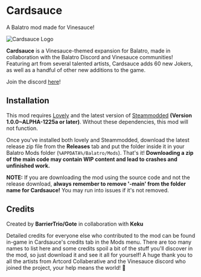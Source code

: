 # Cardsauce
A Balatro mod made for Vinesauce!

![Cardsauce Logo](https://i.imgur.com/aKvF0sg.png)

**Cardsauce** is a Vinesauce-themed expansion for Balatro, made in collaboration with the Balatro Discord and Vinesauce communities! Featuring art from several talented artists, Cardsauce adds 60 new Jokers, as well as a handful of other new additions to the game.

Join the discord [here](https://discord.gg/evwdM4Tvc5)! 

## Installation

This mod requires [Lovely](https://github.com/ethangreen-dev/lovely-injector) and the latest version of [Steammodded](https://github.com/Steamopollys/Steamodded) **(Version 1.0.0~ALPHA-1225a or later)**. Without these dependencies, this mod will not function.

Once you've installed both lovely and Steammodded, download the latest release zip file from the **Releases** tab and put the folder inside it in your Balatro Mods folder (`%APPDATA%/Balatro/Mods`). That's it! 
**Downloading a zip of the main code may contain WIP content and lead to crashes and unfinished work.**

**NOTE:** If you are downloading the mod using the source code and not the release download, **always remember to remove '-main' from the folder name for Cardsauce!** You may run into issues if it's not removed.

## Credits
Created by **BarrierTrio/Gote** in collaboration with **Keku**

Detailed credits for everyone else who contributed to the mod can be found in-game in Cardsauce's credits tab in the Mods menu. There are too many names to list here and some credits spoil a bit of the stuff you'll discover in the mod, so just download it and see it all for yourself!
 A huge thank you to all the artists from Artcord Collaberative and the Vinesauce discord who joined the project, your help means the world! 💚
